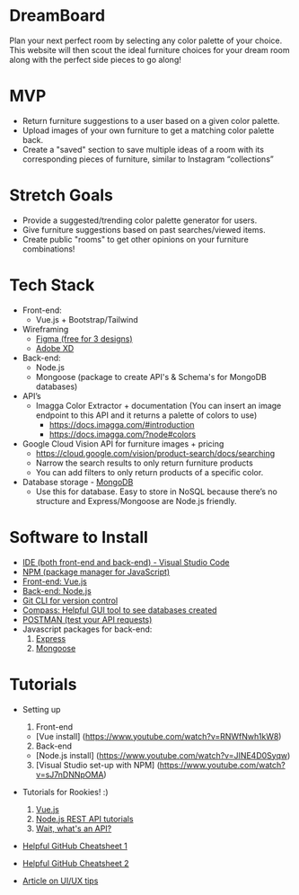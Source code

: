 # DreamBoard
Plan your next perfect room by selecting any color palette of your choice. This website will then scout the ideal furniture choices for your dream room along with the perfect side pieces to go along!

# MVP
  - Return furniture suggestions to a user based on a given color palette.
  - Upload images of your own furniture to get a matching color palette back.
  - Create a "saved" section to save multiple ideas of a room with its corresponding pieces of furniture, similar to Instagram “collections”

# Stretch Goals
  - Provide a suggested/trending color palette generator for users.
  - Give furniture suggestions based on past searches/viewed items.
  - Create public "rooms" to get other opinions on your furniture combinations!

# Tech Stack
  - Front-end: 
    - Vue.js + Bootstrap/Tailwind
  - Wireframing
    - [Figma (free for 3 designs)](https://www.figma.com)
    - [Adobe XD](https://www.adobe.com/products/xd.html)
  - Back-end: 
    -  Node.js
    -  Mongoose (package to create API's & Schema's for MongoDB databases)
  - API’s
    - Imagga Color Extractor + documentation (You can insert an image endpoint to this API and it returns a palette of colors to use)
      - https://docs.imagga.com/#introduction
      - https://docs.imagga.com/?node#colors 
  - Google Cloud Vision API for furniture images + pricing
     - https://cloud.google.com/vision/product-search/docs/searching
     - Narrow the search results to only return furniture products
     - You can add filters to only return products of a specific color.
   - Database storage
    - [MongoDB](https://www.mongodb.com)
      - Use this for database. Easy to store in NoSQL because there’s no structure and Express/Mongoose are Node.js friendly. 

# Software to Install
  - [IDE (both front-end and back-end) - Visual Studio Code](https://code.visualstudio.com)
  - [NPM (package manager for JavaScript)](https://www.npmjs.com)
  - [Front-end: Vue.js](https://vuejs.org)
  - [Back-end: Node.js](node.js)
  - [Git CLI for version control](https://git-scm.com/downloads)
  - [Compass: Helpful GUI tool to see databases created](https://www.mongodb.com/products/compass)
  - [POSTMAN (test your API requests)](https://www.postman.com)
  - Javascript packages for back-end:
    1. [Express](https://expressjs.com)
    2. [Mongoose](https://www.npmjs.com/package/mongoose)
  
# Tutorials
  - Setting up 
    1. Front-end
      - [Vue install] (https://www.youtube.com/watch?v=RNWfNwh1kW8)
    2. Back-end
      - [Node.js install] (https://www.youtube.com/watch?v=JINE4D0Syqw)
    3. [Visual Studio set-up with NPM] (https://www.youtube.com/watch?v=sJ7nDNNpOMA)
  - Tutorials for Rookies! :) 
    1. [Vue.js](https://www.youtube.com/watch?v=5LYrN_cAJoA&list=PL4cUxeGkcC9gQcYgjhBoeQH7wiAyZNrYa)
    2. [Node.js REST API tutorials](https://www.youtube.com/watch?v=BRdcRFvuqsE&list=PL4cUxeGkcC9jBcybHMTIia56aV21o2cZ8)
    3. [Wait, what's an API?](https://www.youtube.com/watch?v=SLwpqD8n3d0)
   
  - [Helpful GitHub Cheatsheet 1](https://education.github.com/git-cheat-sheet-education.pdf)
  - [Helpful GitHub Cheatsheet 2](https://drive.google.com/file/d/1OddwoSvNJ3dQuEBw3RERieMXmOicif9_/view)
  - [Article on UI/UX tips](https://www.uxpin.com/studio/blog/guide-design-consistency-best-practices-ui-ux-designers/)
